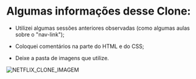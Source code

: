 #  Algumas informações desse Clone:

- Utilizei algumas sessões anteriores observadas (como algumas aulas sobre o "nav-link");

- Coloquei comentários na parte do HTML e do CSS;

- Deixe a pasta de imagens que utilize.   

![NETFLIX_CLONE_IMAGEM](https://user-images.githubusercontent.com/103577843/166698205-d00a81ba-bfa1-4d09-881c-b941c0e35474.PNG)
